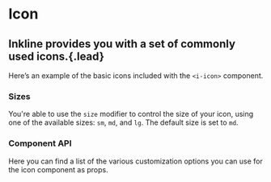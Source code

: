 # Icon
## Inkline provides you with a set of commonly used icons.{.lead}

Here’s an example of the basic icons included with the `<i-icon>` component.

<i-code-preview title="Icon Example" id="icons">

<i-tooltip>
    <div class="icon-box"><i-icon icon="check" /></div>
    <template slot="body">&lt;i-icon icon="check" /&gt;</template>
</i-tooltip>
<i-tooltip>
    <div class="icon-box"><i-icon icon="chevron-up" /></div>
    <template slot="body">&lt;i-icon icon="chevron-up" /&gt;</template>
</i-tooltip>
<i-tooltip>
    <div class="icon-box"><i-icon icon="chevron-down" /></div>
    <template slot="body">&lt;i-icon icon="chevron-down" /&gt;</template>
</i-tooltip>
<i-tooltip>
    <div class="icon-box"><i-icon icon="chevron-left" /></div>
    <template slot="body">&lt;i-icon icon="chevron-left" /&gt;</template>
</i-tooltip>
<i-tooltip>
    <div class="icon-box"><i-icon icon="chevron-right" /></div>
    <template slot="body">&lt;i-icon icon="chevron-right" /&gt;</template>
</i-tooltip>
<i-tooltip>
    <div class="icon-box"><i-icon icon="caret-up" /></div>
    <template slot="body">&lt;i-icon icon="caret-up" /&gt;</template>
</i-tooltip>
<i-tooltip>
    <div class="icon-box"><i-icon icon="caret-down" /></div>
    <template slot="body">&lt;i-icon icon="caret-down" /&gt;</template>
</i-tooltip>
<i-tooltip>
    <div class="icon-box"><i-icon icon="caret-left" /></div>
    <template slot="body">&lt;i-icon icon="caret-left" /&gt;</template>
</i-tooltip>
<i-tooltip>
    <div class="icon-box"><i-icon icon="caret-right" /></div>
    <template slot="body">&lt;i-icon icon="caret-right" /&gt;</template>
</i-tooltip>
<i-tooltip>
    <div class="icon-box"><i-icon icon="circle" /></div>
    <template slot="body">&lt;i-icon icon="circle" /&gt;</template>
</i-tooltip>
<i-tooltip>
    <div class="icon-box"><i-icon icon="home" /></div>
    <template slot="body">&lt;i-icon icon="home" /&gt;</template>
</i-tooltip>
<i-tooltip>
    <div class="icon-box"><i-icon icon="calendar" /></div>
    <template slot="body">&lt;i-icon icon="calendar" /&gt;</template>
</i-tooltip>
<i-tooltip>
    <div class="icon-box"><i-icon icon="warning" /></div>
    <template slot="body">&lt;i-icon icon="warning" /&gt;</template>
</i-tooltip>
<i-tooltip>
    <div class="icon-box"><i-icon icon="danger" /></div>
    <template slot="body">&lt;i-icon icon="danger" /&gt;</template>
</i-tooltip>
<i-tooltip>
    <div class="icon-box"><i-icon icon="plus" /></div>
    <template slot="body">&lt;i-icon icon="plus" /&gt;</template>
</i-tooltip>
<i-tooltip>
    <div class="icon-box"><i-icon icon="minus" /></div>
    <template slot="body">&lt;i-icon icon="minus" /&gt;</template>
</i-tooltip>
<i-tooltip>
    <div class="icon-box"><i-icon icon="info" /></div>
    <template slot="body">&lt;i-icon icon="info" /&gt;</template>
</i-tooltip>
<i-tooltip>
    <div class="icon-box"><i-icon icon="times" /></div>
    <template slot="body">&lt;i-icon icon="times" /&gt;</template>
</i-tooltip>
<i-tooltip>
    <div class="icon-box"><i-icon icon="sort-asc" /></div>
    <template slot="body">&lt;i-icon icon="sort-asc" /&gt;</template>
</i-tooltip>
<i-tooltip>
    <div class="icon-box"><i-icon icon="sort-desc" /></div>
    <template slot="body">&lt;i-icon icon="sort-desc" /&gt;</template>
</i-tooltip>
<i-tooltip>
    <div class="icon-box"><i-icon icon="sort" /></div>
    <template slot="body">&lt;i-icon icon="sort" /&gt;</template>
</i-tooltip>
<i-tooltip>
    <div class="icon-box"><i-icon icon="search" /></div>
    <template slot="body">&lt;i-icon icon="search" /&gt;</template>
</i-tooltip>
<i-tooltip>
    <div class="icon-box"><i-icon icon="book" /></div>
    <template slot="body">&lt;i-icon icon="book" /&gt;</template>
</i-tooltip>
<i-tooltip>
    <div class="icon-box"><i-icon icon="file" /></div>
    <template slot="body">&lt;i-icon icon="file" /&gt;</template>
</i-tooltip>
<i-tooltip>
    <div class="icon-box"><i-icon icon="stack" /></div>
    <template slot="body">&lt;i-icon icon="stack" /&gt;</template>
</i-tooltip>
<i-tooltip>
    <div class="icon-box"><i-icon icon="folder" /></div>
    <template slot="body">&lt;i-icon icon="folder" /&gt;</template>
</i-tooltip>
<i-tooltip>
    <div class="icon-box"><i-icon icon="cart" /></div>
    <template slot="body">&lt;i-icon icon="cart" /&gt;</template>
</i-tooltip>
<i-tooltip>
    <div class="icon-box"><i-icon icon="phone" /></div>
    <template slot="body">&lt;i-icon icon="phone" /&gt;</template>
</i-tooltip>
<i-tooltip>
    <div class="icon-box"><i-icon icon="envelope" /></div>
    <template slot="body">&lt;i-icon icon="envelope" /&gt;</template>
</i-tooltip>
<i-tooltip>
    <div class="icon-box"><i-icon icon="location" /></div>
    <template slot="body">&lt;i-icon icon="location" /&gt;</template>
</i-tooltip>
<i-tooltip>
    <div class="icon-box"><i-icon icon="clock" /></div>
    <template slot="body">&lt;i-icon icon="clock" /&gt;</template>
</i-tooltip>
<i-tooltip>
    <div class="icon-box"><i-icon icon="user" /></div>
    <template slot="body">&lt;i-icon icon="user" /&gt;</template>
</i-tooltip>
<i-tooltip>
    <div class="icon-box"><i-icon icon="key" /></div>
    <template slot="body">&lt;i-icon icon="key" /&gt;</template>
</i-tooltip>
<i-tooltip>
    <div class="icon-box"><i-icon icon="lock" /></div>
    <template slot="body">&lt;i-icon icon="lock" /&gt;</template>
</i-tooltip>
<i-tooltip>
    <div class="icon-box"><i-icon icon="settings" /></div>
    <template slot="body">&lt;i-icon icon="settings" /&gt;</template>
</i-tooltip>
<i-tooltip>
    <div class="icon-box"><i-icon icon="magic" /></div>
    <template slot="body">&lt;i-icon icon="magic" /&gt;</template>
</i-tooltip>
<i-tooltip>
    <div class="icon-box"><i-icon icon="dashboard" /></div>
    <template slot="body">&lt;i-icon icon="dashboard" /&gt;</template>
</i-tooltip>
<i-tooltip>
    <div class="icon-box"><i-icon icon="earth" /></div>
    <template slot="body">&lt;i-icon icon="earth" /&gt;</template>
</i-tooltip>
<i-tooltip>
    <div class="icon-box"><i-icon icon="link" /></div>
    <template slot="body">&lt;i-icon icon="link" /&gt;</template>
</i-tooltip>
<i-tooltip>
    <div class="icon-box"><i-icon icon="attachment" /></div>
    <template slot="body">&lt;i-icon icon="attachment" /&gt;</template>
</i-tooltip>
<i-tooltip>
    <div class="icon-box"><i-icon icon="light" /></div>
    <template slot="body">&lt;i-icon icon="light" /&gt;</template>
</i-tooltip>
<i-tooltip>
    <div class="icon-box"><i-icon icon="dark" /></div>
    <template slot="body">&lt;i-icon icon="dark" /&gt;</template>
</i-tooltip>
<i-tooltip>
    <div class="icon-box"><i-icon icon="star-empty" /></div>
    <template slot="body">&lt;i-icon icon="star-empty" /&gt;</template>
</i-tooltip>
<i-tooltip>
    <div class="icon-box"><i-icon icon="star-half" /></div>
    <template slot="body">&lt;i-icon icon="star-half" /&gt;</template>
</i-tooltip>
<i-tooltip>
    <div class="icon-box"><i-icon icon="star-full" /></div>
    <template slot="body">&lt;i-icon icon="star-full" /&gt;</template>
</i-tooltip>
<i-tooltip>
    <div class="icon-box"><i-icon icon="heart" /></div>
    <template slot="body">&lt;i-icon icon="heart" /&gt;</template>
</i-tooltip>
<i-tooltip>
    <div class="icon-box"><i-icon icon="code" /></div>
    <template slot="body">&lt;i-icon icon="code" /&gt;</template>
</i-tooltip>

<template slot="html">

~~~html
<i-icon icon="check" />
<i-icon icon="info" />
<i-icon icon="warning" />
<i-icon icon="danger" />
<i-icon icon="home" />
<i-icon icon="calendar" />
<i-icon icon="chevron-down" />
<i-icon icon="caret-down" />
<i-icon icon="plus" />
<i-icon icon="minus" />
<i-icon icon="times" />
<i-icon icon="circle" />
<i-icon icon="sort" />
<i-icon icon="sort-asc" />
<i-icon icon="sort-desc" />
<i-icon icon="search" />
~~~

</template>
</i-code-preview>

### Sizes
You're able to use the `size` modifier to control the size of your icon, using one of the available sizes: `sm`, `md`, and `lg`. 
The default size is set to `md`.

<i-code-preview title="Icon Size">

<div class="icon-box"><i-icon icon="home" size="sm" /></div>
<div class="icon-box"><i-icon icon="home" size="md" /></div>
<div class="icon-box"><i-icon icon="home" size="lg" /></div>

<template slot="html">

~~~html
<i-icon icon="home" size="sm" />
<i-icon icon="home" size="md" />
<i-icon icon="home" size="lg" />
~~~

</template>
</i-code-preview>



### Component API
Here you can find a list of the various customization options you can use for the icon component as props.

<i-api-preview title="Icon API" expanded markup="i-icon" link="https://github.com/inkline/inkline/tree/master/packages/inkline/src/components/IIcon">
    <template slot="props">
        <api-table>
            <api-table-row>
                <template slot="property">icon</template>
                <template slot="description">Sets the icon to be displayed.</template>
                <template slot="type"><code>String</code></template>
                <template slot="values"></template>
                <template slot="default"></template>
            </api-table-row>
            <api-table-row>
                <template slot="property">size</template>
                <template slot="description">Sets the size of the icon component.</template>
                <template slot="type"><code>String</code></template>
                <template slot="values"><code>sm</code>, <code>md</code>, <code>lg</code></template>
                <template slot="default"><code>md</code></template>
            </api-table-row>
        </api-table>
    </template>
</i-api-preview>
